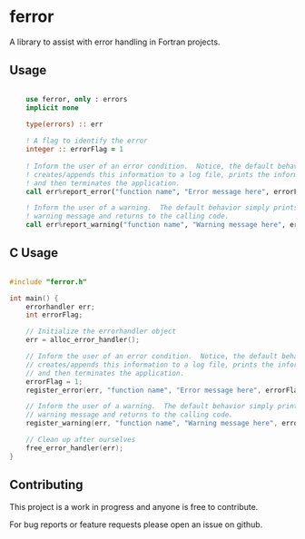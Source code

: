 # ferror
A library to assist with error handling in Fortran projects.

## Usage

```fortran

    use ferror, only : errors
    implicit none
    
    type(errors) :: err

    ! A flag to identify the error
    integer :: errorFlag = 1
    
    ! Inform the user of an error condition.  Notice, the default behavior
    ! creates/appends this information to a log file, prints the information,
    ! and then terminates the application.
    call err%report_error("function name", "Error message here", errorFlag)

    ! Inform the user of a warning.  The default behavior simply prints a 
    ! warning message and returns to the calling code.
    call err%report_warning("function name", "Warning message here", errorFlag)

```

## C Usage
```c

#include "ferror.h"

int main() {
    errorhandler err;
    int errorFlag;

    // Initialize the errorhandler object
    err = alloc_error_handler();

    // Inform the user of an error condition.  Notice, the default behavior
    // creates/appends this information to a log file, prints the information,
    // and then terminates the application.
    errorFlag = 1;
    register_error(err, "function name", "Error message here", errorFlag);

    // Inform the user of a warning.  The default behavior simply prints a 
    // warning message and returns to the calling code.
    register_warning(err, "function name", "Warning message here", errorFlag);

    // Clean up after ourselves
    free_error_handler(err);
}

```

## Contributing
This project is a work in progress and anyone is free to contribute.

For bug reports or feature requests please open an issue on github.